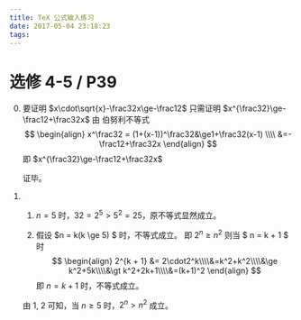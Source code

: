 ```yaml
---
title: TeX 公式输入练习
date: 2017-05-04 23:18:23
tags:
---
```


# 选修 4-5 / P39

0. 要证明 $x\cdot\sqrt{x}-\frac32x\ge-\frac12$
      只需证明 $x^{\frac32}\ge-\frac12+\frac32x$
      由 伯努利不等式
      $$
      \begin{align}
      x^\frac32 = (1+(x-1))^\frac32&\ge1+\frac32(x-1) \\\\
      &=-\frac12+\frac32x
      \end{align}
      $$
      即  $x^{\frac32}\ge-\frac12+\frac32x$

      证毕。

1. ​

     1. $n=5$ 时，$32 = 2^5 \gt 5 ^ 2 = 25$，原不等式显然成立。

     2. 假设 $n = k(k \ge 5) $ 时，不等式成立。
          即 $2 ^ n \ge n ^ 2$
          则当 $ n = k + 1 $ 时
          $$
          \begin{align}
          2^{k + 1} &= 2\cdot2^k\\\\&=k^2+k^2\\\\&\ge k^2+5k\\\\&\gt k^2+2k+1\\\\&=(k+1)^2
          \end{align}
          $$
          即 $n=k+1$ 时，不等式成立。

     由 1, 2 可知，当 $n \ge 5$ 时，$2^n\gt n^2$ 成立。
     